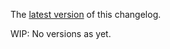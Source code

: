 The [latest version](https://github.com/blockscope/haskell-siggy-chardust/blob/master/changelog.md) of this changelog.

WIP: No versions as yet.
